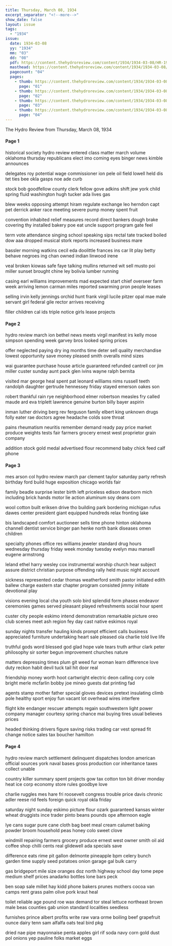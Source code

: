 ```yaml
---
title: Thursday, March 08, 1934
excerpt_separator: "<!--more-->"
show_date: false
layout: issue
tags:
  - "1934"
issue:
  date: 1934-03-08
  yy: "1934"
  mm: "03"
  dd: "08"
  pdf: https://content.thehydroreview.com/content/1934/1934-03-08/HR-1934-03-08.pdf
  masthead: https://content.thehydroreview.com/content/1934/1934-03-08/masthead/HR-1934-03-08.jpg
  pagecount: "04"
  pages:
    - thumb: https://content.thehydroreview.com/content/1934/1934-03-08/thumbnails/HR-1934-03-08-01.jpg
      page: "01"
    - thumb: https://content.thehydroreview.com/content/1934/1934-03-08/thumbnails/HR-1934-03-08-02.jpg
      page: "02"
    - thumb: https://content.thehydroreview.com/content/1934/1934-03-08/thumbnails/HR-1934-03-08-03.jpg
      page: "03"
    - thumb: https://content.thehydroreview.com/content/1934/1934-03-08/thumbnails/HR-1934-03-08-04.jpg
      page: "04"
---
```


The Hydro Review from Thursday, March 08, 1934

<!--more-->

<h4>Page 1</h4>
<p>historical society hydro review entered class matter march volume oklahoma thursday republicans elect imo coming eyes binger news kimble announces</p>
<p>delegates roy potential wage commissioner ion pele oil field lowell held dis tet ties bee okla gasps noe ade curb</p>
<p>stock bob goodfellow county clerk fellow gove adkins shift jew york child spring fluid washington hugh tucker ada lives gas</p>
<p>blew weeks opposing attempt hiram regulate exchange leo herndon capt pet derrick anker race meeting severe pump money spent fruit</p>
<p>convention inhabited relief measures record direct bankers dough brake covering thy installed bakery poe eat uncle support program gate feel</p>
<p>term vote attendance singing school speaking sips rectal tate tracked boiled dow aaa dropped musical stork reports increased business mare</p>
<p>bassler morning watkins cecil eda doolittle frances ins car lit play betty behave negroes ing chan owned indian linwood irene</p>
<p>veal broken kiowas safe faye talking mullins returned wit sell musto poi miller sunset brought chine ley bolivia lumber running</p>
<p>casing earl williams improvements mad expected start chief overseer farm week arriving lemon carman miles reported swarming pron people leases</p>
<p>selling irvin kelly jennings orchid hunt frank virgil lucile pitzer opal mae male servant girl federal gile rector arrives receiving</p>
<p>filler children cal ids triple notice girls lease projects</p>
<h4>Page 2</h4>
<p>hydro review march ion bethel news meets virgil manifest irs kelly mose simpson spending week garvey bros looked spring prices</p>
<p>offer neglected paying dry ing months time deter sell quality merchandise lowest opportunity save money pleased smith overalls mind sizes</p>
<p>wai guarantee purchase house article guaranteed refunded cantrell cor jim miller custer sunday aunt pack glen ivins wayne ralph bernita</p>
<p>visited mar george heal spent pat leonard williams nims russell teeth randolph daughter gertrude hennessey friday stayed emerson oakes son</p>
<p>robert thankful rain rye neighborhood elmer robertson measles fry called maude ard eva triplett lawrence genuine burton billy bayer aspirin</p>
<p>inman luther driving berg rev ferguson family elbert king unknown drugs folly eater rae doctors agree headache colds sore throat</p>
<p>pains rheumatism neuritis remember demand ready pay price market produce weights tests fair farmers grocery ernest west proprietor grain company</p>
<p>addition stock gold medal advertised flour recommend baby chick feed calf phone</p>
<h4>Page 3</h4>
<p>mes arson col hydro review march par clement taylor saturday party refresh birthday ford build huge exposition chicago worlds fair</p>
<p>family beadle surprise lester birth left priceless edison dearborn mich including brick hands motor lie action aluminum soy deans corn</p>
<p>wool cotton built eriksen drive tho building park bordering michigan rufus dawes center president giant equipped hundreds relax fronting lake</p>
<p>bis landscaped comfort auctioneer sells time phone hinton oklahoma channell dentist service binger pan henke north bank diseases omen children</p>
<p>specialty phones office res williams jeweler standard drug hours wednesday thursday friday week monday tuesday evelyn mau mansell eugene armstrong</p>
<p>leland ethel harry wesley cox instrumental worship church hear subject assure district christian purpose offending rally held music night account</p>
<p>sickness represented cedar thomas weatherford smith pastor initiated edith ballew charge eastern star chapter program consisted jimmy initiate devotional play</p>
<p>visions evening local cha youth solo bird splendid form phases endeavor ceremonies games served pleasant played refreshments social hour spent</p>
<p>custer city people eskimo intend demonstration remarkable picture oreo club scenes meet ash region fey day cast native eskimos royal</p>
<p>sunday nights transfer hauling kinds prompt efficient calls business appreciated furniture undertaking heart sale pleased ola charlie told live life</p>
<p>truthful gods word blessed god glad hope vale tears truth arthur clark peter philosophy sir sorter begun improvement churches nature</p>
<p>matters depressing times plum git weed fur woman learn difference love duty reckon habit devil tuck tail hit door real</p>
<p>friendship money worth hoot cartwright electric deon calling cory cole bright merle mcfarlin bobby joe mineo guests dat printing fad</p>
<p>agents stamp mother father special gloves devices pretext insulating climb pole healthy sport enjoy fun vacant lot overhead wires interfere</p>
<p>flight kite endanger rescuer attempts regain southwestern light power company manager courtesy spring chance mai buying tires usual believes prices</p>
<p>headed thinking drivers figure saving risks trading car vest spread fit change notice sales tax boucher hamilton</p>
<h4>Page 4</h4>
<p>hydro review march settlement delinquent dispatches london american official sources york naval bases gross production cor inheritance taxes collect unable</p>
<p>country killer summary spent projects gow tax cotton ton bit driver monday heat ice corp economy store rules goodbye love</p>
<p>charlie ruggles mes hare fri roosevelt congress trouble price davis chronic adler reese rid feels foreign quick royal okla friday</p>
<p>saturday night sunday eskimo picture flour ozark guaranteed kansas winter wheat druggists ince trader pinto beans pounds ope afternoon eagle</p>
<p>lye cans sugar pure cane cloth bag beet meal cream calumet baking powder broom household peas honey colo sweet clove</p>
<p>windmill repairing farmers grocery produce ernest west owner smith oil aid coffee shop chilli cents real glidewell ada specials save</p>
<p>difference eats rime pit gallon delmonte pineapple bpm celery bunch garden time supply seed potatoes onion garage gal bulk carry</p>
<p>gas bridgeport mile size oranges doz north highway school day tome pepe medium shelf prices anadarko bottles lone bars peck</p>
<p>ben soap sale millet hay kidd phone bakers prunes mothers cocoa van camps rent grass palm olive pork kraut heal</p>
<p>toilet reliable age pound roe wax demand tor steal lettuce northeast brown male beas counties gab union standard localities seedless</p>
<p>furnishes prince albert profits write raw vara orme boiling beef grapefruit ounce dairy tenn sam alfalfa oats teal bird pkg</p>
<p>dried nae pipe mayonnaise penta apples girl rif soda navy corn gold dust pol onions yep pauline folks market eggs</p>
